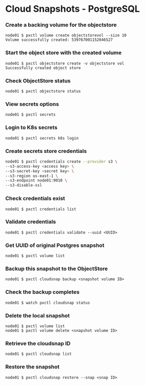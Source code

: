 # Cloud Snapshots - PostgreSQL

### Create a backing volume for the objectstore
```
node01 $ pxctl volume create objectstorevol --size 10
Volume successfully created: 539767001152046527
```

### Start the object store with the created volume
```
node01 $ pxctl objectstore create -v objectstore vol
Successfully created object store
```

### Check ObjectStore status
`node01 $ pxctl objectstore status`

### View secrets options
`node01 $ pxctl secrets`

### Login to K8s secrets
`node01 $ pxctl secrets k8s login`

### Create secrets store credentials
```bash
node01 $ pxctl credentials create --provider s3 \
--s3-access-key <access key> \
--s3-secret-key <secret key> \
--s3-region us-east-1 \
--s3-endpoint node01:9010 \
--s3-disable-ssl
```
### Check credentials exist
`node01 $ pxctl credentials list`

### Validate credentials
`node01 $ pxctl credentials validate --uuid <UUID>`

### Get UUID of original Postgres snapshot
`node01 $ pxctl volume list`

### Backup this snapshot to the ObjectStore
`node01 $ pxctl cloudsnap backup <snapshot volume ID>`

### Check the backup completes
`node01 $ watch pxctl cloudsnap status`

### Delete the local snapshot
```
node01 $ pxctl volume list
node01 $ pxctl volume delete <snapshot volume ID>
```

### Retrieve the cloudsnap ID
`node01 $ pxctl cloudsnap list`

### Restore the snapshot
`node01 $ pxctl cloudsnap restore --snap <snap ID>`

